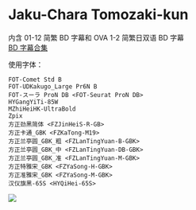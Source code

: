 # Jaku-Chara Tomozaki-kun

内含 01-12 简繁 BD 字幕和 OVA 1-2 简繁日双语 BD 字幕  
[BD 字幕合集](https://github.com/Nekomoekissaten-SUB/Nekomoekissaten-Storage/releases/download/subtitle_pkg/Tomozaki_S1_BD_zho.7z)

使用字体：
```
FOT-Comet Std B
FOT-UDKakugo_Large Pr6N B
FOT-スーラ ProN DB <FOT-Seurat ProN DB>
HYGangYiTi-85W
MZhiHeiHK-UltraBold
Zpix
方正劲黑简体 <FZJinHeiS-R-GB>
方正卡通_GBK <FZKaTong-M19>
方正兰亭圆_GBK_粗 <FZLanTingYuan-B-GBK>
方正兰亭圆_GBK_中 <FZLanTingYuan-DB-GBK>
方正兰亭圆_GBK_准 <FZLanTingYuan-M-GBK>
方正特雅宋_GBK <FZYaSong-H-GBK>
方正准雅宋_GBK <FZYaSong-M-GBK>
汉仪旗黑-65S <HYQiHei-65S>
```

![](https://nekomoe.pages.dev/images/2021-01/Tomozaki.jpg)